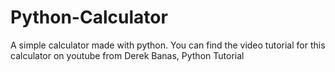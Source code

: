 # Python-Calculator
A simple calculator made with python.
You can find the video tutorial for this calculator on youtube from Derek Banas, Python Tutorial
